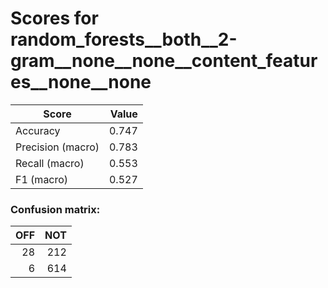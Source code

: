 # Scores for random_forests__both__2-gram__none__none__content_features__none__none
|      Score      |Value|
|-----------------|----:|
|Accuracy         |0.747|
|Precision (macro)|0.783|
|Recall (macro)   |0.553|
|F1 (macro)       |0.527|

### Confusion matrix:
|OFF|NOT|
|--:|--:|
| 28|212|
|  6|614|
